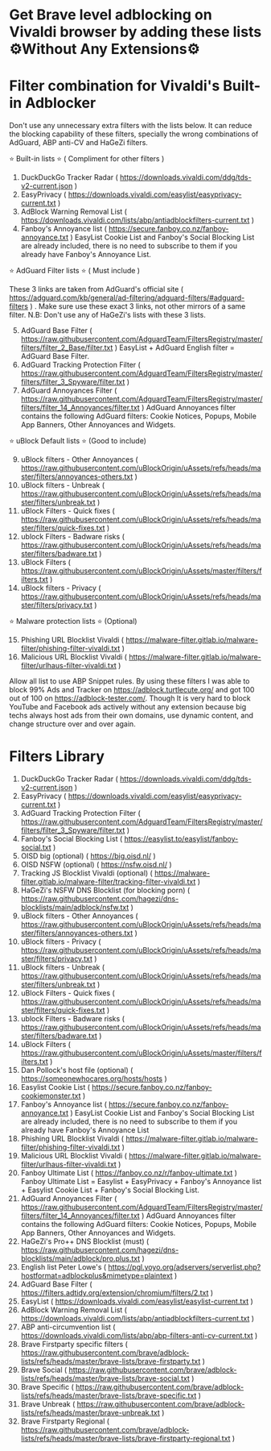 # Get Brave level adblocking on Vivaldi browser by adding these lists ⚙️Without Any Extensions⚙️

# Filter combination for Vivaldi's Built-in Adblocker

Don't use any unnecessary extra filters with the lists below. It can reduce the blocking capability of these filters, specially the wrong combinations of AdGuard, ABP anti-CV and HaGeZi filters.

⭐ Built-in lists ⭐ ( Compliment for other filters )

1. DuckDuckGo Tracker Radar ( https://downloads.vivaldi.com/ddg/tds-v2-current.json )
2. EasyPrivacy ( https://downloads.vivaldi.com/easylist/easyprivacy-current.txt )
3. AdBlock Warning Removal List ( https://downloads.vivaldi.com/lists/abp/antiadblockfilters-current.txt )
4. Fanboy's Annoyance list ( https://secure.fanboy.co.nz/fanboy-annoyance.txt )
    EasyList Cookie List and Fanboy's Social Blocking List are already included, there is no need to subscribe to them if you already have Fanboy's Annoyance List.

⭐ AdGuard Filter lists ⭐ ( Must include )

These 3 links are taken from AdGuard's official site ( https://adguard.com/kb/general/ad-filtering/adguard-filters/#adguard-filters ) .
Make sure use these exact 3 links, not other mirrors of a same filter.
N.B: Don't use any of HaGeZi's lists with these 3 lists.

5. AdGuard Base Filter ( https://raw.githubusercontent.com/AdguardTeam/FiltersRegistry/master/filters/filter_2_Base/filter.txt )
   EasyList + AdGuard English filter = AdGuard Base Filter.
7. AdGuard Tracking Protection Filter ( https://raw.githubusercontent.com/AdguardTeam/FiltersRegistry/master/filters/filter_3_Spyware/filter.txt )
8. AdGuard Annoyances Filter ( https://raw.githubusercontent.com/AdguardTeam/FiltersRegistry/master/filters/filter_14_Annoyances/filter.txt )
   AdGuard Annoyances filter contains the following AdGuard filters: Cookie Notices, Popups, Mobile App Banners, Other Annoyances and Widgets.

⭐ uBlock Default lists ⭐ (Good to include)

9. uBlock filters - Other Annoyances ( https://raw.githubusercontent.com/uBlockOrigin/uAssets/refs/heads/master/filters/annoyances-others.txt )
10. uBlock filters - Unbreak ( https://raw.githubusercontent.com/uBlockOrigin/uAssets/refs/heads/master/filters/unbreak.txt )
11. uBlock Filters - Quick fixes ( https://raw.githubusercontent.com/uBlockOrigin/uAssets/refs/heads/master/filters/quick-fixes.txt )
12. ublock Filters - Badware risks ( https://raw.githubusercontent.com/uBlockOrigin/uAssets/refs/heads/master/filters/badware.txt )
13. uBlock Filters ( https://raw.githubusercontent.com/uBlockOrigin/uAssets/master/filters/filters.txt )
14. uBlock filters - Privacy ( https://raw.githubusercontent.com/uBlockOrigin/uAssets/refs/heads/master/filters/privacy.txt )

⭐ Malware protection lists ⭐ (Optional)

15. Phishing URL Blocklist Vivaldi ( https://malware-filter.gitlab.io/malware-filter/phishing-filter-vivaldi.txt )
16. Malicious URL Blocklist Vivaldi ( https://malware-filter.gitlab.io/malware-filter/urlhaus-filter-vivaldi.txt )

Allow all list to use ABP Snippet rules. By using these filters I was able to block 99% Ads and Tracker on https://adblock.turtlecute.org/ and got 100 out of 100 on https://adblock-tester.com/. Though It is very hard to block YouTube and Facebook ads actively without any extension because big techs always host ads from their own domains, use dynamic content, and change structure over and over again.

# Filters Library

1. DuckDuckGo Tracker Radar ( https://downloads.vivaldi.com/ddg/tds-v2-current.json )
2. EasyPrivacy ( https://downloads.vivaldi.com/easylist/easyprivacy-current.txt )
3. AdGuard Tracking Protection Filter ( https://raw.githubusercontent.com/AdguardTeam/FiltersRegistry/master/filters/filter_3_Spyware/filter.txt )
4. Fanboy's Social Blocking List ( https://easylist.to/easylist/fanboy-social.txt )
5. OISD big (optional) ( https://big.oisd.nl/ )
6. OISD NSFW (optional) ( https://nsfw.oisd.nl/ )
7. Tracking JS Blocklist Vivaldi (optional) ( https://malware-filter.gitlab.io/malware-filter/tracking-filter-vivaldi.txt )
8. HaGeZi's NSFW DNS Blocklist (for blocking porn) ( https://raw.githubusercontent.com/hagezi/dns-blocklists/main/adblock/nsfw.txt )
9. uBlock filters - Other Annoyances ( https://raw.githubusercontent.com/uBlockOrigin/uAssets/refs/heads/master/filters/annoyances-others.txt )
10. uBlock filters - Privacy ( https://raw.githubusercontent.com/uBlockOrigin/uAssets/refs/heads/master/filters/privacy.txt )
11. uBlock filters - Unbreak ( https://raw.githubusercontent.com/uBlockOrigin/uAssets/refs/heads/master/filters/unbreak.txt )
12. uBlock Filters - Quick fixes ( https://raw.githubusercontent.com/uBlockOrigin/uAssets/refs/heads/master/filters/quick-fixes.txt )
13. ublock Filters - Badware risks ( https://raw.githubusercontent.com/uBlockOrigin/uAssets/refs/heads/master/filters/badware.txt )
14. uBlock Filters ( https://raw.githubusercontent.com/uBlockOrigin/uAssets/master/filters/filters.txt )
15. Dan Pollock's host file (optional) ( https://someonewhocares.org/hosts/hosts )
16. Easylist Cookie List ( https://secure.fanboy.co.nz/fanboy-cookiemonster.txt )
17. Fanboy's Annoyance list ( https://secure.fanboy.co.nz/fanboy-annoyance.txt )
    EasyList Cookie List and Fanboy's Social Blocking List are already included, there is no need to subscribe to them if you already have Fanboy's Annoyance List
19. Phishing URL Blocklist Vivaldi ( https://malware-filter.gitlab.io/malware-filter/phishing-filter-vivaldi.txt )
20. Malicious URL Blocklist Vivaldi ( https://malware-filter.gitlab.io/malware-filter/urlhaus-filter-vivaldi.txt )
21. Fanboy Ultimate List ( https://fanboy.co.nz/r/fanboy-ultimate.txt )
    Fanboy Ultimate List = Easylist + EasyPrivacy + Fanboy's Annoyance list + Easylist Cookie List + Fanboy's Social Blocking List.
22. AdGuard Annoyances Filter ( https://raw.githubusercontent.com/AdguardTeam/FiltersRegistry/master/filters/filter_14_Annoyances/filter.txt )
    AdGuard Annoyances filter contains the following AdGuard filters: Cookie Notices, Popups, Mobile App Banners, Other Annoyances and Widgets.
23. HaGeZi's Pro++ DNS Blocklist (must) ( https://raw.githubusercontent.com/hagezi/dns-blocklists/main/adblock/pro.plus.txt )
24. English list Peter Lowe's ( https://pgl.yoyo.org/adservers/serverlist.php?hostformat=adblockplus&mimetype=plaintext )
25. AdGuard Base Filter ( https://filters.adtidy.org/extension/chromium/filters/2.txt )
26. EasyList ( https://downloads.vivaldi.com/easylist/easylist-current.txt )
27. AdBlock Warning Removal List ( https://downloads.vivaldi.com/lists/abp/antiadblockfilters-current.txt )
28. ABP anti-circumvention list ( https://downloads.vivaldi.com/lists/abp/abp-filters-anti-cv-current.txt )
29. Brave Firstparty specific filters ( https://raw.githubusercontent.com/brave/adblock-lists/refs/heads/master/brave-lists/brave-firstparty.txt )
30. Brave Social ( https://raw.githubusercontent.com/brave/adblock-lists/refs/heads/master/brave-lists/brave-social.txt )
31. Brave Specific ( https://raw.githubusercontent.com/brave/adblock-lists/refs/heads/master/brave-lists/brave-specific.txt )
32. Brave Unbreak ( https://raw.githubusercontent.com/brave/adblock-lists/refs/heads/master/brave-unbreak.txt )
33. Brave Firstparty Regional ( https://raw.githubusercontent.com/brave/adblock-lists/refs/heads/master/brave-lists/brave-firstparty-regional.txt )
